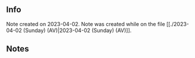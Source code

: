 ## Info
Note created on 2023-04-02.
Note was created while on the file [[./2023-04-02 (Sunday) (AV)|2023-04-02 (Sunday) (AV)]].
## Notes
